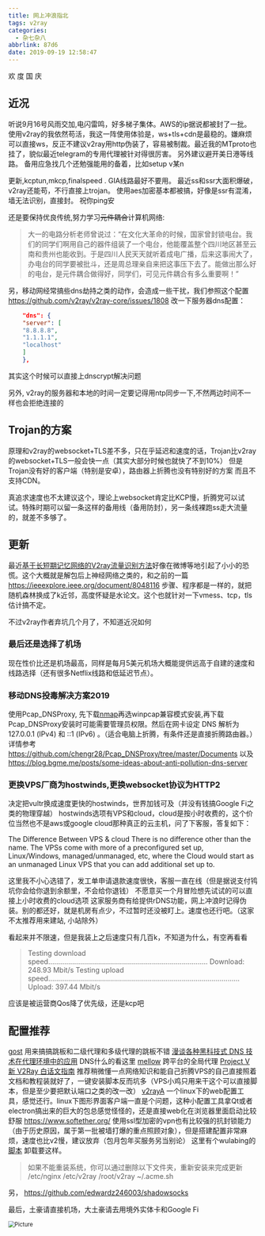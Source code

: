 ```yaml
---
title: 网上冲浪指北
tags: v2ray
categories:
  - 杂七杂八
abbrlink: 87d6
date: 2019-09-19 12:58:47
---
```

欢 度 国 庆
<!-- more -->

## 近况

听说9月16号风雨交加,电闪雷鸣，好多梯子集体。AWS的ip据说都被封了一批。
使用v2ray的我依然苟活，我这一阵使用体验是，ws+tls+cdn是最稳的。嫌麻烦可以直接ws，反正不建议v2ray用http伪装了，容易被制裁。最近我的MTproto也挂了，貌似最近telegram的专用代理被针对得很厉害。
另外建议避开美日港等线路。
备用应急找几个还勉强能用的备着，比如setup v某n

更新,kcptun,mkcp,finalspeed . GIA线路最好不要用。
最近ss和ssr大面积爆破，v2ray还能苟，不行直接上trojan。
使用aes加密基本都被搞，好像是ssr有混淆，墙无法识别，直接封。
祝你ping安

还是要保持优良传统,努力学习~~元件耦合~~计算机网络:
>大一的电路分析老师曾说过：“在文化大革命的时候，国家曾封锁电台。我们的同学们啊用自己的器件组装了一个电台，他能覆盖整个四川地区甚至云南和贵州也能收到。于是四川人民天天就听着成电广播，后来这事闹大了，办电台的同学要被批斗，还是周总理亲自来把这事压下去了。能做出那么好的电台，是元件耦合做得好，同学们，可见元件耦合有多么重要啊！”

另，移动网经常搞些dns劫持之类的动作，会造成一些干扰，我们参照这个配置
<https://github.com/v2ray/v2ray-core/issues/1808>
改一下服务器dns配置：

```json
    "dns": {
    "server": [
    "8.8.8.8",
    "1.1.1.1",
    "localhost"
    ]
    },
```

其实这个时候可以直接上dnscrypt解决问题

另外, v2ray的服务器和本地的时间一定要记得用ntp同步一下,不然两边时间不一样也会拒绝连接的

## Trojan的方案

原理和v2ray的websocket+TLS差不多，只在乎延迟和速度的话，Trojan比v2ray的websocket+TLS一般会快一点（其实大部分时候也就快了不到10%）
但是Trojan没有好的客户端（特别是安卓），路由器上折腾也没有特别好的方案
而且不支持CDN。

真追求速度也不太建议这个，理论上websocket肯定比KCP慢，折腾党可以试试。特殊时期可以留一条这样的备用线（备用防封），另一条线裸跑ss走大流量的，就差不多够了。

## 更新

最近[基于长短期记忆网络的V2ray流量识别方法](https://files.catbox.moe/vmzj04.pdf)好像在微博等地引起了小小的恐慌。这个大概就是解包后上神经网络之类的，和之前的一篇 <https://ieeexplore.ieee.org/document/8048116> 步骤、程序都是一样的，就把随机森林换成了k近邻，高度怀疑是水论文。这个也就针对一下vmess、tcp，tls估计搞不定。

不过v2ray作者弃坑几个月了，不知道近况如何

### 最后还是选择了机场

现在性价比还是机场最高，同样是每月5美元机场大概能提供远高于自建的速度和线路选择（还有很多Netflix线路和低延迟节点）。

### 移动DNS投毒解决方案2019

使用Pcap_DNSProxy, 先下载[nmap](https://nmap.org/download.html)再选winpcap兼容模式安装,再下载Pcap_DNSProxy安装时可能需要管理员权限。然后在网卡设定 DNS 解析为 127.0.0.1 (IPv4) 和 ::1 (IPv6) 。（适合电脑上折腾，有条件还是直接折腾路由器。）
详情参考<https://github.com/chengr28/Pcap_DNSProxy/tree/master/Documents>
以及<https://blog.bgme.me/posts/some-ideas-about-anti-pollution-dns-server>

### 更换VPS厂商为hostwinds,更换websocket协议为HTTP2

决定把vultr换成速度更快的hostwinds，世界加钱可及（并没有钱搞Google Fi之类的物理穿越）
hostwinds选项有VPS和cloud，cloud是按小时收费的，这个价位当然也不是aws或google cloud那种真正的云主机，问了下客服，答复如下：

The Difference Between VPS & cloud
There is no difference other than the name.
The VPSs come with more of a preconfigured set up, Linux/Windows, managed/unmanaged, etc, where the Cloud would start as an unmanaged Linux VPS that you can add additional set up to.

这里我不小心选错了，发工单申请退款速度很快，客服一直在线（但是据说支付鸨坑你会给你退到余额里，不会给你退钱）
不愿意买一个月冒险想先试试的可以直接上小时收费的cloud选项
这家服务商有给提供rDNS功能，网上冲浪时记得伪装。别的都还好，就是机房有点少，不过暂时还没被盯上。速度也还行吧。（这家不太推荐用来建站, 小站除外）

看起来并不限速，但是我装上之后速度只有几百k，不知道为什么，有空再看看
>Testing download speed................................................................................
Download: 248.93 Mbit/s
Testing upload speed................................................................................................
Upload: 397.44 Mbit/s

应该是被运营商Qos降了优先级，还是kcp吧

## 配置推荐

[gost](https://github.com/ginuerzh/gost) 用来搞搞跳板和二级代理和多级代理的跳板不错
[漫谈各种黑科技式 DNS 技术在代理环境中的应用](https://medium.com/@TachyonDevel/漫谈各种黑科技式-dns-技术在代理环境中的应用-62c50e58cbd0) DNS什么的看这里
[mellow](https://github.com/mellow-io/mellow) 跨平台的全局代理
[Project V](https://www.v2ray.com/) [新 V2Ray 白话文指南](https://guide.v2fly.org/)  推荐稍微懂一点网络知识和能自己折腾VPS的自己直接照着文档和教程装就好了，一键安装脚本反而坑多（VPS小鸡只用来干这个可以直接脚本，但是至少要把默认端口之类的改一改）
[v2rayA](https://github.com/mzz2017/V2RayA) 一个linux下的web配置工具，感觉还行。linux下图形界面客户端一直是个问题，这种小配置工具拿Qt或者electron搞出来的巨大的包总感觉怪怪的，还是直接web化在浏览器里面启动比较舒服
<https://www.softether.org/> 使用ssl型加密的vpn也有比较强的抗封锁能力（由于历史原因，属于第一批被墙打爆的重点照顾对象），但是搭建配置非常麻烦，速度也比v2慢，建议放弃（包月包年买服务另当别论）
这里有个wulabing的[脚本](https://github.com/wulabing/V2Ray_ws-tls_bash_onekey)
卸载要这样。
>如果不能重装系统，你可以通过删除以下文件夹，重新安装来完成更新
/etc/nginx
/etc/v2ray
/root/v2ray
~/.acme.sh

另，
https://github.com/edwardz246003/shadowsocks

最后，土豪请直接机场，大土豪请去用境外实体卡和Google Fi

<img src="https://raw.githubusercontent.com/Archaeoraptor/image_resources/ImageofBlog/www.png" alt="Picture" style="zoom:80%;" />
